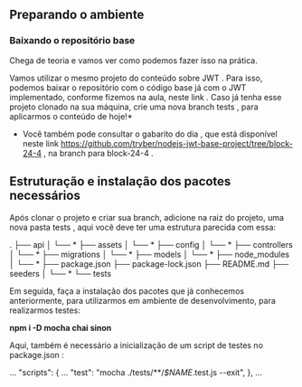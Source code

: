 ## Preparando o ambiente

### Baixando o repositório base

Chega de teoria e vamos ver como podemos fazer isso na prática.

Vamos utilizar o mesmo projeto do conteúdo sobre JWT . Para isso, podemos baixar o repositório com o código base já com o JWT implementado, conforme fizemos na aula, neste link . Caso já tenha esse projeto clonado na sua máquina, crie uma nova branch tests , para aplicarmos o conteúdo de hoje!*

* Você também pode consultar o gabarito do dia , que está disponível neste link https://github.com/tryber/nodejs-jwt-base-project/tree/block-24-4 , na branch para block-24-4 .

## Estruturação e instalação dos pacotes necessários

Após clonar o projeto e criar sua branch, adicione na raiz do projeto, uma nova pasta tests , aqui você deve ter uma estrutura parecida com essa:

.
├── api
│   └── *
├── assets
│   └── *
├── config
│   └── *
├── controllers
│   └── *
├── migrations
│   └── *
├── models
│   └── *
├── node_modules
│   └── *
├── package.json
├── package-lock.json
├── README.md
├── seeders
│   └── *
└── tests

Em seguida, faça a instalação dos pacotes que já conhecemos anteriormente, para utilizarmos em ambiente de desenvolvimento, para realizarmos testes:

**npm i -D mocha chai sinon**

Aqui, também é necessário a inicialização de um script de testes no package.json :

...
"scripts": {
    ...
    "test": "mocha ./tests/**/*$NAME*.test.js --exit",
},
...
